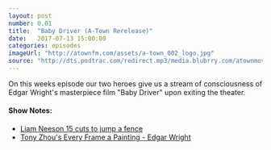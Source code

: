 ```yaml
---
layout: post
number: 0.01
title:  "Baby Driver (A-Town Rerelease)"
date:   2017-07-13 15:00:00
categories: episodes
imageUrl: "http://atownfm.com/assets/a-town_002_logo.jpg"
source: "http://dts.podtrac.com/redirect.mp3/media.blubrry.com/atownmovies/podcast.atownmovies.com/audio/A-Town_002-BabyDriver_64bit.mp3"
---
```


On this weeks episode our two heroes give us a stream of consciousness of Edgar Wright's masterpiece film "Baby Driver" upon exiting the theater.

<!-- excerpt-end -->

#### Show Notes:
- [Liam Neeson 15 cuts to jump a fence](http://imgur.com/irg55aK)
- [Tony Zhou's Every Frame a Painting - Edgar Wright](https://www.youtube.com/watch?v=3FOzD4Sfgag)